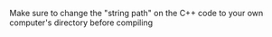 Make sure to change the "string path" on the C++ code to your own computer's
directory before compiling
